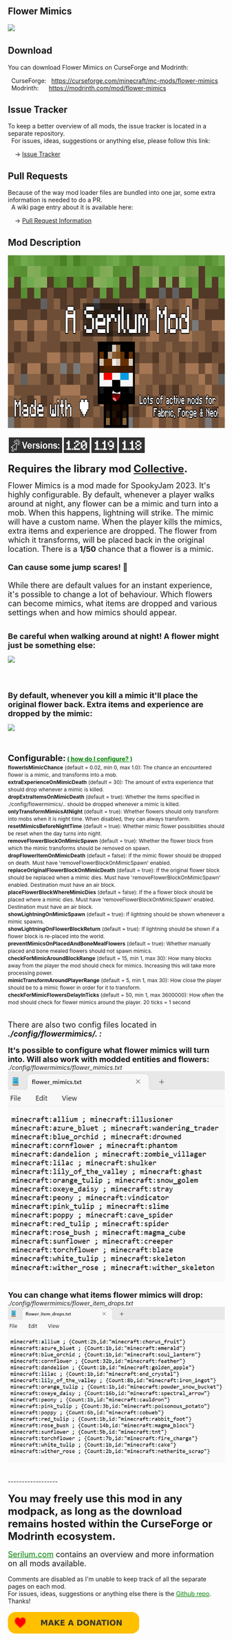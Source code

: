 <h2>Flower Mimics</h2>

<p><a href="https://github.com/Serilum/Flower-Mimics"><img src="https://serilum.com/assets/data/logo/flower-mimics.gif"></a></p><h2>Download</h2>

<p>You can download Flower Mimics on CurseForge and Modrinth:</p><p>&nbsp;&nbsp;CurseForge: &nbsp;&nbsp;<a href="https://curseforge.com/minecraft/mc-mods/flower-mimics">https://curseforge.com/minecraft/mc-mods/flower-mimics</a><br>&nbsp;&nbsp;Modrinth: &nbsp;&nbsp;&nbsp;&nbsp;&nbsp;<a href="https://modrinth.com/mod/flower-mimics">https://modrinth.com/mod/flower-mimics</a></p>

<h2>Issue Tracker</h2>

<p>To keep a better overview of all mods, the issue tracker is located in a separate repository.<br>&nbsp;&nbsp;For issues, ideas, suggestions or anything else, please follow this link:</p>

<p>&nbsp;&nbsp;&nbsp;&nbsp;-> <a href="https://serilum.com/url/issue-tracker">Issue Tracker</a></p>

<h2>Pull Requests</h2>

<p>Because of the way mod loader files are bundled into one jar, some extra information is needed to do a PR.<br>&nbsp;&nbsp;A wiki page entry about it is available here:</p>

<p>&nbsp;&nbsp;&nbsp;&nbsp;-> <a href="https://serilum.com/url/pull-requests">Pull Request Information</a></p>

<h2>Mod Description</h2>

<p><a href="https://serilum.com/" rel="nofollow"><img src="https://github.com/Serilum/.cdn/blob/main/description/header/header.png" alt="" width="838" height="400"></a><br><br><a href="https://legacy.curseforge.com/minecraft/mc-mods/flower-mimics/files"><img src="https://github.com/Serilum/.cdn/raw/main/description/versions/header.png"></a><a href="https://legacy.curseforge.com/minecraft/mc-mods/flower-mimics/files/all?filter-status=1&filter-game-version=1738749986:75125" rel="nofollow"><img src="https://github.com/Serilum/.cdn/raw/main/description/versions/1_20.png"></a><a href="https://legacy.curseforge.com/minecraft/mc-mods/flower-mimics/files/all?filter-status=1&filter-game-version=1738749986:73407" rel="nofollow"><img src="https://github.com/Serilum/.cdn/raw/main/description/versions/1_19.png"></a><a href="https://legacy.curseforge.com/minecraft/mc-mods/flower-mimics/files/all?filter-status=1&filter-game-version=1738749986:73250" rel="nofollow"><img src="https://github.com/Serilum/.cdn/raw/main/description/versions/1_18.png"></a><br><br><strong><span style="font-size:24px">Requires the library mod&nbsp;<a style="font-size:24px" href="https://curseforge.com/minecraft/mc-mods/collective" rel="nofollow">Collective</a>.<br></span></strong></p>

<p><span style="font-size:18px">Flower Mimics is a mod made for SpookyJam 2023. It's highly configurable. By default, whenever a player walks around at night, any flower can be a mimic and turn into a mob. When this happens, lightning will strike. The mimic will have a custom name. When the player kills the mimics, extra items and experience are dropped. The flower from which it transforms, will be placed back in the original location. There is a <strong>1/50</strong> chance that a flower is a mimic.<br><br><strong>Can cause some jump scares! <span style="font-size:18px">👻</span></strong></span><span style="font-size:18px"><br><br>While there are default values for an instant experience, it's possible to change a lot of behaviour. Which flowers can become mimics, what items are dropped and various settings when and how mimics should appear.</span><br><br><br><span style="font-size:18px"><strong>Be careful when walking around at night! A flower might just be something else:</strong></span></p>

<div class="spoiler">

<p><picture><img src="https://github.com/Serilum/.cdn/raw/main/projects/flower-mimics/c.gif"></picture></p>

</div>

<p>&nbsp;</p>

<p><br><span style="font-size:18px"><strong>By default, whenever you kill a mimic it'll place the original flower back. Extra items and experience are dropped by the mimic:</strong></span></p>

<div class="spoiler">

<p><picture><img src="https://github.com/Serilum/.cdn/raw/main/projects/flower-mimics/d.gif"></picture></p>

</div>

<p>&nbsp;<br><br><strong><span style="font-size:20px">Configurable:</span> <span style="color:#008000;font-size:14px"><a style="color:#008000" href="https://serilum.com/url/issue-trackerwiki/how-to-configure-mods" rel="nofollow">(&nbsp;how do I configure?&nbsp;)</a></span><br></strong><span style="font-size:12px"><strong>flowerIsMimicChance</strong>&nbsp;(default = 0.02, min 0, max 1.0): The chance an encountered flower is a mimic, and transforms into a mob.</span><br><span style="font-size:12px"><strong>extraExperienceOnMimicDeath</strong>&nbsp;(default = 30): The amount of extra experience that should drop whenever a mimic is killed.</span><br><span style="font-size:12px"><strong>dropExtraItemsOnMimicDeath</strong>&nbsp;(default = true): Whether the items specified in ./config/flowermimics/.. should be dropped whenever a mimic is killed.</span><br><span style="font-size:12px"><strong>onlyTransformMimicsAtNight</strong>&nbsp;(default = true): Whether flowers should only transform into mobs when it is night time. When disabled, they can always transform.</span><br><span style="font-size:12px"><strong>resetMimicsBeforeNightTime</strong>&nbsp;(default = true): Whether mimic flower possibilities should be reset when the day turns into night.</span><br><span style="font-size:12px"><strong>removeFlowerBlockOnMimicSpawn</strong>&nbsp;(default = true): Whether the flower block from which the mimic transforms should be removed on spawn.</span><br><span style="font-size:12px"><strong>dropFlowerItemOnMimicDeath</strong>&nbsp;(default = false): If the mimic flower should be dropped on death. Must have 'removeFlowerBlockOnMimicSpawn' enabled.</span><br><span style="font-size:12px"><strong>replaceOriginalFlowerBlockOnMimicDeath</strong>&nbsp;(default = true): If the original flower block should be replaced when a mimic dies. Must have 'removeFlowerBlockOnMimicSpawn' enabled. Destination must have an air block.</span><br><span style="font-size:12px"><strong>placeFlowerBlockWhereMimicDies</strong>&nbsp;(default = false): If the a flower block should be placed where a mimic dies. Must have 'removeFlowerBlockOnMimicSpawn' enabled. Destination must have an air block.</span><br><span style="font-size:12px"><strong>showLightningOnMimicSpawn</strong>&nbsp;(default = true): If lightning should be shown whenever a mimic spawns.</span><br><span style="font-size:12px"><strong>showLightningOnFlowerBlockReturn</strong>&nbsp;(default = true): If lightning should be shown if a flower block is re-placed into the world.</span><br><span style="font-size:12px"><strong>preventMimicsOnPlacedAndBoneMealFlowers</strong>&nbsp;(default = true): Whether manually placed and bone mealed flowers should not spawn mimics.</span><br><span style="font-size:12px"><strong>checkForMimicAroundBlockRange</strong>&nbsp;(default = 15, min 1, max 30): How many blocks away from the player the mod should check for mimics. Increasing this will take more processing power.</span><br><span style="font-size:12px"><strong>mimicTransformAroundPlayerRange</strong>&nbsp;(default = 5, min 1, max 30): How close the player should be to a mimic flower in order for it to transform.</span><br><span style="font-size:12px"><strong>checkForMimicFlowersDelayInTicks</strong>&nbsp;(default = 50, min 1, max 3600000): How often the mod should check for flower mimics around the player. 20 ticks = 1 second</span><br><br><br><span style="font-size:18px">There are also two config files located in <em><strong>./config/flowermimics/. :</strong></em></span><br><br><span style="font-size:14px"><strong><span style="font-size:18px">It's possible to configure what flower mimics will turn into. Will also work with modded entities and flowers:</span><br></strong><em>./config/flowermimics/flower_mimics.txt</em></span><br><picture><img src="https://github.com/Serilum/.cdn/raw/main/projects/flower-mimics/a.png"></picture><br><br><span style="font-size:14px"><strong><span style="font-size:18px">You can change what items flower mimics will drop:</span><br></strong><em>./config/flowermimics/flower_item_drops.txt</em></span><br><picture><img src="https://github.com/Serilum/.cdn/raw/main/projects/flower-mimics/b.png"></picture></p>

<p><br>------------------<br><br><span style="font-size:24px"><strong>You may freely use this mod in any modpack, as long as the download remains hosted within the CurseForge or Modrinth ecosystem.</strong></span><br><br><span style="font-size:18px"><a style="font-size:18px;color:#008000" href="https://serilum.com/" rel="nofollow">Serilum.com</a> contains an overview and more information on all mods available.</span><br><br><span style="font-size:14px">Comments are disabled as I'm unable to keep track of all the separate pages on each mod.</span><span style="font-size:14px"><br>For issues, ideas, suggestions or anything else there is the&nbsp;<a style="font-size:14px;color:#008000" href="https://serilum.com/url/issue-tracker" rel="nofollow">Github repo</a>. Thanks!</span><span style="font-size:6px"><br><br></span><a href="https://ricksouth.com/donate" rel="nofollow"><img src="https://github.com/Serilum/.cdn/raw/main/description/shields/donation_rounded.svg" alt="" width="306" height="50"></a></p>